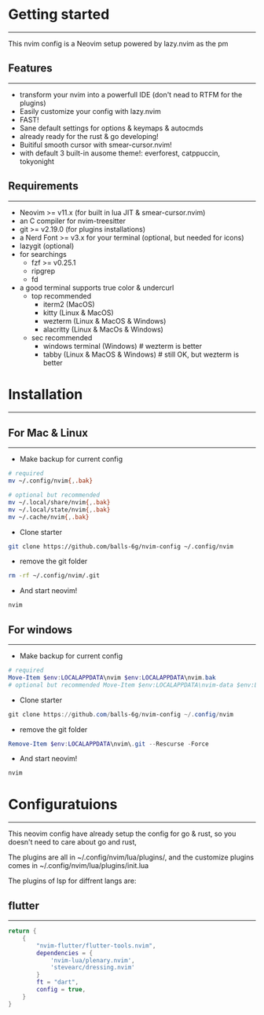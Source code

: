 # Getting started
----------------------
This nvim config is a Neovim setup powered by lazy.nvim as the pm

## Features
---------------
- transform your nvim into a powerfull IDE (don't nead to RTFM for the plugins)
- Easily customize your config with lazy.nvim
- FAST!
- Sane default settings for options & keymaps & autocmds
- already ready for the rust & go developing!
- Buitiful smooth cursor with smear-cursor.nvim!
- with default 3 built-in ausome theme!: everforest, catppuccin, tokyonight

## Requirements
----------------
- Neovim >= v11.x (for built in lua JIT & smear-cursor.nvim)
- an C compiler for nvim-treesitter
- git >= v2.19.0 (for plugins installations)
- a Nerd Font >= v3.x for your terminal (optional, but needed for icons)
- lazygit (optional)
- for searchings
    - fzf >= v0.25.1
    - ripgrep
    - fd
- a good terminal supports true color & undercurl
    - top recommended
        - iterm2 (MacOS)
        - kitty (Linux & MacOS)
        - wezterm (Linux & MacOS & Windows)
        - alacritty (Linux & MacOs & Windows)
    - sec recommended
        - windows terminal (Windows) # wezterm is better
        - tabby (Linux & MacOS & Windows) # still OK, but wezterm is better

# Installation
-----------------

## For Mac & Linux
--------------

- Make backup for current config
```bash
# required
mv ~/.config/nvim{,.bak}

# optional but recommended
mv ~/.local/share/nvim{,.bak}
mv ~/.local/state/nvim{,.bak}
mv ~/.cache/nvim{,.bak}
```

- Clone starter
```bash
git clone https://github.com/balls-6g/nvim-config ~/.config/nvim
```

- remove the git folder
```bash
rm -rf ~/.config/nvim/.git
```

- And start neovim!
```bash
nvim
```

## For windows
-----------------

- Make backup for current config
```ps1
# required
Move-Item $env:LOCALAPPDATA\nvim $env:LOCALAPPDATA\nvim.bak
# optional but recommended Move-Item $env:LOCALAPPDATA\nvim-data $env:LOCALAPPDATA\nvim-data.bak
```

- Clone starter
```ps1
git clone https://github.com/balls-6g/nvim-config ~/.config/nvim
```

- remove the git folder
```ps1
Remove-Item $env:LOCALAPPDATA\nvim\.git --Rescurse -Force
```

- And start neovim!
```ps1
nvim
```

# Configuratuions
---------------------
This neovim config have already setup the config for go & rust,
so you doesn't need to care about go and rust, 

The plugins are all in ~/.config/nvim/lua/plugins/, and the customize plugins comes in 
~/.config/nvim/lua/plugins/init.lua

The plugins of lsp for diffrent langs are:

## 

## flutter
---------------
```lua
return {
    {
        "nvim-flutter/flutter-tools.nvim",
        dependencies = {
            'nvim-lua/plenary.nvim',
            'stevearc/dressing.nvim'
        }
        ft = "dart",
        config = true,
    }
}
```
